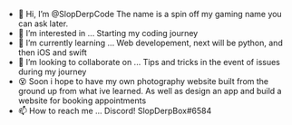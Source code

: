 - 👋 Hi, I’m @SlopDerpCode The name is a spin off my gaming name you can ask later.
- 👀 I’m interested in ... Starting my coding journey
- 🌱 I’m currently learning ... Web developement, next will be python, and then iOS and swift
- 💞️ I’m looking to collaborate on ... Tips and tricks in the event of issues during my journey
- 😵 Soon i hope to have my own photography website built from the ground up from what ive learned. As well as design an app and build a website for booking appointments
- 📫 How to reach me ... Discord! SlopDerpBox#6584

<!---
SlopDerpCode/SlopDerpCode is a ✨ special ✨ repository because its `README.md` (this file) appears on your GitHub profile.
You can click the Preview link to take a look at your changes.
--->
